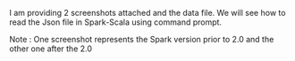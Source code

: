 I am providing 2 screenshots attached and the data file. We will see how to read the Json file in Spark-Scala using command prompt.

Note : One screenshot represents the Spark version prior to 2.0 and the other one after the 2.0
